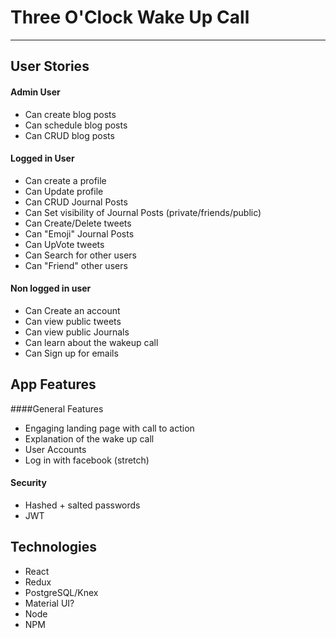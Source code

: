 # Three O'Clock Wake Up Call
---

## User Stories
#### Admin User
- Can create blog posts
- Can schedule blog posts
- Can CRUD blog posts

#### Logged in User
- Can create a profile
- Can Update profile
- Can CRUD Journal Posts
- Can Set visibility of Journal Posts (private/friends/public)
- Can Create/Delete tweets
- Can "Emoji" Journal Posts
- Can UpVote tweets
- Can Search for other users
- Can "Friend" other users

#### Non logged in user
- Can Create an account
- Can view public tweets
- Can view public Journals
- Can learn about the wakeup call
- Can Sign up for emails

## App Features
####General Features
- Engaging landing page with call to action
- Explanation of the wake up call
- User Accounts
- Log in with facebook (stretch)

#### Security
- Hashed + salted passwords
- JWT

## Technologies
- React
- Redux
- PostgreSQL/Knex
- Material UI?
- Node
- NPM
